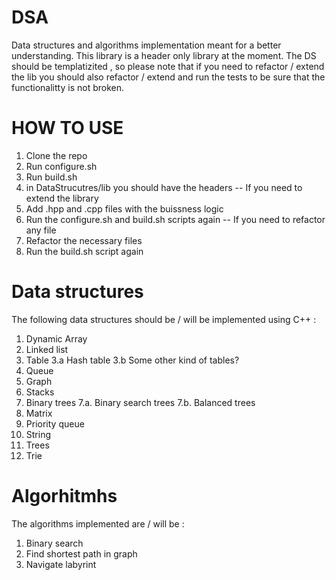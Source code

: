 # DSA
Data structures and algorithms implementation meant for a better understanding. This library is a header only library at the moment.
The DS should be templatizited , so please note that if you need to refactor / extend the lib you should also refactor / extend and 
run the tests to be sure that the functionalitty is not broken.

# HOW TO USE 
1. Clone the repo
2. Run configure.sh
3. Run build.sh
4. in DataStrucutres/lib you should have the headers
--
If you need to extend the library
1. Add .hpp and .cpp files with the buissness logic
2. Run the configure.sh and build.sh scripts again
--
If you need to refactor any file
1. Refactor the necessary files
2. Run the build.sh script again

# Data structures 
The following data structures should be / will be implemented using C++ : 
1. Dynamic Array
2. Linked list 
3. Table
     3.a Hash table 
     3.b Some other kind of tables?
4. Queue
5. Graph
6. Stacks
7. Binary trees
   7.a. Binary search trees
   7.b. Balanced trees
8. Matrix
9. Priority queue
10. String
11. Trees 
12. Trie

# Algorhitmhs
The algorithms implemented are / will be :
1. Binary search 
2. Find shortest path in graph
3. Navigate labyrint 